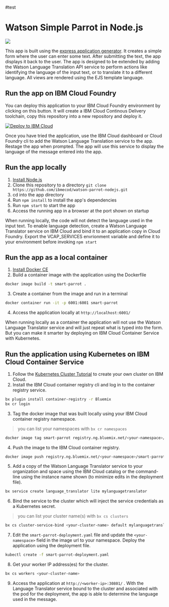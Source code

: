 #test
# Watson Simple Parrot in Node.js

[![](https://img.shields.io/badge/IBM%20Cloud-powered-blue.svg)](https://bluemix.net)

This app is built using the [express application generator](http://expressjs.com/en/starter/generator.html). It creates a simple form where the user can enter some text. After submitting the text, the app displays it back to the user. The app is designed to be extended by adding the Watson Language Translation API service to perform actions like identifying the language of the input text, or to translate it to a different language. All views are rendered using the EJS template language.

## Run the app on IBM Cloud Foundry

You can deploy this application to your IBM Cloud Foundry environment by clicking on this button. It will create a IBM Cloud Continous Delivery toolchain, copy this repository into a new repository and deploy it.

[![Deploy to IBM Cloud](https://bluemix.net/deploy/button.png)](https://bluemix.net/deploy?repository=https://github.com/ibmecod/watson-parrot-nodejs.git)

Once you have tried the application, use the IBM Cloud dashboard or Cloud Foundry cli to add the Watson Language Translation service to the app. Restage the app when prompted. The app will use this service to display the language of the message entered into the app.

## Run the app locally

1. [Install Node.js](https://nodejs.org/en/download/)
2. Clone this repository to a directory `git clone https://github.com/ibmecod/watson-parrot-nodejs.git`
3. cd into the app directory
4. Run `npm install` to install the app's dependencies
5. Run `npm start` to start the app
6. Access the running app in a browser at the port shown on startup

When running locally, the code will not detect the language used in the input text. To enable language detection, create a Watson Language Translator service on IBM Cloud and bind it to an application copy in Cloud Foundry. Export the VCAP_SERVICES envrionment variable and define it to your environment before invoking `npm start`

## Run the app as a local container

1. [Install Docker CE](https://www.docker.com/community-edition)
2. Build a container image with the application using the Dockerfile

  ```bash
  docker image build -t smart-parrot .
  ```

3. Create a container from the image and run in a terminal

  ```bash
  docker container run -it -p 6001:6001 smart-parrot
  ```

4. Access the application locally at `http://localhost:6001/`

When running locally as a container the application will not use the Watson Language Translator service and will just repeat what is typed into the form. But you can make it smarter by deploying on IBM Cloud Container Service with Kubernetes.

## Run the application using Kubernetes on IBM Cloud Container Service

1. Follow the [Kubernetes Cluster Tutorial](https://github.com/IBM/container-journey-template) to create your own cluster on IBM Cloud.
2. Install the IBM Cloud container registry cli and log in to the container registry service.

  ```bash
  bx plugin install container-registry -r Bluemix
  bx cr login
  ```
3. Tag the docker image that was built locally using your IBM Cloud container registry namespace.
> you can list your namespaces with `bx cr namespaces`

  ```bash
  docker image tag smart-parrot registry.ng.bluemix.net/<your-namespace>/smart-parrot
  ```
4. Push the image to the IBM Cloud container registry.

  ```bash
  docker image push registry.ng.bluemix.net/<your-namespace>/smart-parrot
  ```
5. Add a copy of the Watson Language Translator service to your organization and space using the IBM Cloud catalog or the command-line using the instance name shown (to minimize edits in the deployment file).

  ```bash
  bx service create language_translator lite mylanguagetranslator
  ```

6. Bind the service to the cluster which will inject the service credentials as a Kubernetes secret.
> you can list your cluster name(s) with `bx cs clusters`

  ```bash
  bx cs cluster-service-bind <your-cluster-name> default mylanguagetranslator
  ```

7. Edit the `smart-parrot-deployment.yaml` file and update the `<your-namespace>` field in the image url to your namespace. Deploy the application using the deployment file.

  ```bash
  kubectl create -f smart-parrot-deployment.yaml
  ```
8. Get your worker IP address(es) for the cluster.

  ```bash
  bx cs workers <your-cluster-name>
  ```
9. Access the application at `http://<worker-ip>:30801/` . With the Language Translator service bound to the cluster and associated with the pod for the deployment, the app is able to determine the language used in the message.
